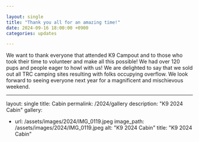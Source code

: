 ```yaml
---

layout: single
title: "Thank you all for an amazing time!"
date: 2024-09-16 18:00:00 +0900
categories: updates

---
```


We want to thank everyone that attended K9 Campout and to those who took their time to volunteer and make all this possible! We had over 120 pups and people eager to howl with us! We are delighted to say that we sold out all TRC camping sites resulting with folks occupying overflow. We look forward to seeing everyone next year for a magnificent and mischievous weekend.

---

layout: single
title: Cabin
permalink: /2024/gallery
description: "K9 2024 Cabin"
gallery:
  - url: /assets/images/2024/IMG_0119.jpeg
    image_path: /assets/images/2024/IMG_0119.jpeg
    alt: "K9 2024 Cabin"
    title: "K9 2024 Cabin"
